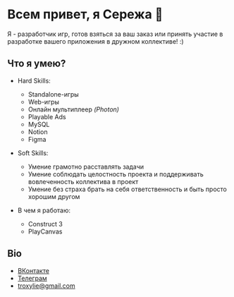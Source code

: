 # Всем привет, я Сережа :wave:

Я - разработчик игр, готов взяться за ваш заказ или принять участие в разработке вашего приложения в дружном коллективе! :)

## Что я умею?

- Hard Skills:
  - Standalone-игры 
  - Web-игры
  - Онлайн мультиплеер *(Photon)*
  - Playable Ads
  - MySQL
  - Notion
  - Figma
- Soft Skills:
  - Умение грамотно расставлять задачи
  - Умение соблюдать целостность проекта и поддерживать вовлеченность коллектива в проект
  - Умение без страха брать на себя ответственность и быть просто хорошим другом 

- В чем я работаю:
  - Construct 3
  - PlayCanvas

## Bio

- [ВКонтакте](https://vk.com/troxylie)
- [Телеграм](https://telegram.me/eyefo)
- troxylie@gmail.com
  
